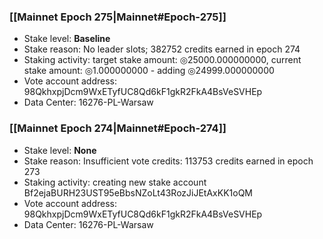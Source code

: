 ### [[Mainnet Epoch 275|Mainnet#Epoch-275]]
* Stake level: **Baseline**
* Stake reason: No leader slots; 382752 credits earned in epoch 274
* Staking activity: target stake amount: ◎25000.000000000, current stake amount: ◎1.000000000 - adding ◎24999.000000000
* Vote account address: 98QkhxpjDcm9WxETyfUC8Qd6kF1gkR2FkA4BsVeSVHEp
* Data Center: 16276-PL-Warsaw
### [[Mainnet Epoch 274|Mainnet#Epoch-274]]
* Stake level: **None**
* Stake reason: Insufficient vote credits: 113753 credits earned in epoch 273
* Staking activity: creating new stake account Bf2ejaBURH23UST95eBbsNZoLt43RozJiJEtAxKK1oQM
* Vote account address: 98QkhxpjDcm9WxETyfUC8Qd6kF1gkR2FkA4BsVeSVHEp
* Data Center: 16276-PL-Warsaw